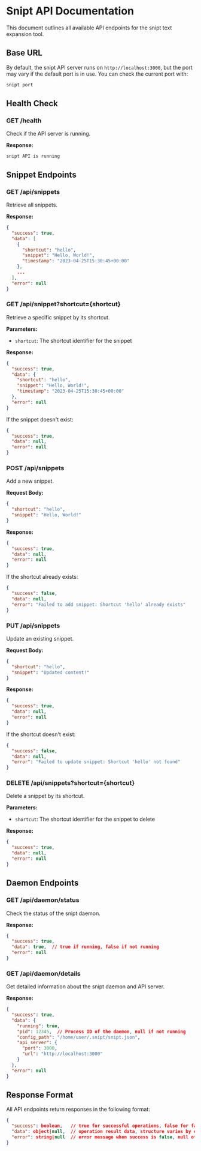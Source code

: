 # Snipt API Documentation

This document outlines all available API endpoints for the snipt text expansion tool.

## Base URL

By default, the snipt API server runs on `http://localhost:3000`, but the port may vary if the default port is in use. You can check the current port with:

```bash
snipt port
```

## Health Check

### GET /health

Check if the API server is running.

**Response:**
```
snipt API is running
```

## Snippet Endpoints

### GET /api/snippets

Retrieve all snippets.

**Response:**
```json
{
  "success": true,
  "data": [
    {
      "shortcut": "hello",
      "snippet": "Hello, World!",
      "timestamp": "2023-04-25T15:30:45+00:00"
    },
    ...
  ],
  "error": null
}
```

### GET /api/snippet?shortcut={shortcut}

Retrieve a specific snippet by its shortcut.

**Parameters:**
- `shortcut`: The shortcut identifier for the snippet

**Response:**
```json
{
  "success": true,
  "data": {
    "shortcut": "hello",
    "snippet": "Hello, World!",
    "timestamp": "2023-04-25T15:30:45+00:00"
  },
  "error": null
}
```

If the snippet doesn't exist:
```json
{
  "success": true,
  "data": null,
  "error": null
}
```

### POST /api/snippets

Add a new snippet.

**Request Body:**
```json
{
  "shortcut": "hello",
  "snippet": "Hello, World!"
}
```

**Response:**
```json
{
  "success": true,
  "data": null,
  "error": null
}
```

If the shortcut already exists:
```json
{
  "success": false,
  "data": null,
  "error": "Failed to add snippet: Shortcut 'hello' already exists"
}
```

### PUT /api/snippets

Update an existing snippet.

**Request Body:**
```json
{
  "shortcut": "hello",
  "snippet": "Updated content!"
}
```

**Response:**
```json
{
  "success": true,
  "data": null,
  "error": null
}
```

If the shortcut doesn't exist:
```json
{
  "success": false,
  "data": null,
  "error": "Failed to update snippet: Shortcut 'hello' not found"
}
```

### DELETE /api/snippets?shortcut={shortcut}

Delete a snippet by its shortcut.

**Parameters:**
- `shortcut`: The shortcut identifier for the snippet to delete

**Response:**
```json
{
  "success": true,
  "data": null,
  "error": null
}
```

## Daemon Endpoints

### GET /api/daemon/status

Check the status of the snipt daemon.

**Response:**
```json
{
  "success": true,
  "data": true,  // true if running, false if not running
  "error": null
}
```

### GET /api/daemon/details

Get detailed information about the snipt daemon and API server.

**Response:**
```json
{
  "success": true,
  "data": {
    "running": true,
    "pid": 12345,  // Process ID of the daemon, null if not running
    "config_path": "/home/user/.snipt/snipt.json",
    "api_server": {
      "port": 3000,
      "url": "http://localhost:3000"
    }
  },
  "error": null
}
```

## Response Format

All API endpoints return responses in the following format:

```json
{
  "success": boolean,   // true for successful operations, false for failures
  "data": object|null,  // operation result data, structure varies by endpoint
  "error": string|null  // error message when success is false, null otherwise
}
```
